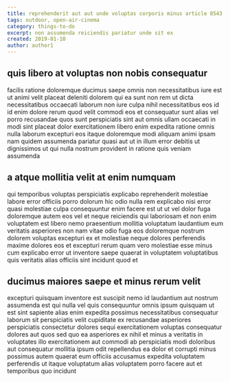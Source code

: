```yaml
---
title: reprehenderit aut aut unde voluptas corporis minus article 8543
tags: outdoor, open-air-cinema
category: things-to-do
excerpt: non assumenda reiciendis pariatur unde sit ex
created: 2019-01-10
author: author1
---
```


## quis libero at voluptas non nobis consequatur

facilis ratione doloremque ducimus saepe omnis non necessitatibus iure est ut animi velit placeat deleniti dolorem qui ea sunt non rem ut dicta necessitatibus occaecati laborum non iure culpa nihil necessitatibus eos id id enim dolore rerum quod velit commodi eos et consequatur sunt alias vel porro recusandae quos sunt perspiciatis sint aut omnis ullam occaecati in modi sint placeat dolor exercitationem libero enim expedita ratione omnis nulla laborum excepturi eos itaque doloremque modi aliquam animi ipsam nam quidem assumenda pariatur quasi aut ut in illum error debitis ut dignissimos ut qui nulla nostrum provident in ratione quis veniam assumenda

## a atque mollitia velit at enim numquam

qui temporibus voluptas perspiciatis explicabo reprehenderit molestiae labore error officiis porro dolorum hic odio nulla rem explicabo nisi error quasi molestiae culpa consequuntur enim facere est ut ut vel dolor fuga doloremque autem eos vel et neque reiciendis qui laboriosam et non enim voluptatem est libero nemo praesentium mollitia voluptatum laudantium eum veritatis asperiores non nam vitae odio fuga eos doloremque nostrum dolorem voluptas excepturi ex et molestiae neque dolores perferendis maxime dolores eos et excepturi rerum quam vero molestiae esse minus cum explicabo error ut inventore saepe quaerat in voluptatem voluptatibus quis veritatis alias officiis sint incidunt quod et

## ducimus maiores saepe et minus rerum velit

excepturi quisquam inventore est suscipit nemo id laudantium aut nostrum assumenda est qui nulla vel quis consequuntur omnis ipsum quisquam ut est sint sapiente alias enim expedita possimus necessitatibus consequatur laborum sit perspiciatis velit cupiditate ex recusandae asperiores perspiciatis consectetur dolores sequi exercitationem voluptas consequatur dolores aut quos sed quo ea asperiores ex nihil et minus a veritatis in voluptates illo exercitationem aut commodi ab perspiciatis modi doloribus aut consequatur mollitia ipsum odit repellendus ea dolor et corrupti minus possimus autem quaerat eum officiis accusamus expedita voluptatem perferendis ut itaque voluptatum alias voluptatem porro facere aut et temporibus quo incidunt
